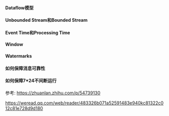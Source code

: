 #### Dataflow模型
#### Unbounded Stream和Bounded Stream
#### Event Time和Processing Time
#### Window
#### Watermarks
#### 如何保障消息可靠性
#### 如何保障7*24不间断运行

参考:
https://zhuanlan.zhihu.com/p/54739130

https://weread.qq.com/web/reader/483326b071a52591483e940kc81322c012c81e728d9d180